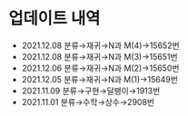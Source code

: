 # 업데이트 내역
- 2021.12.08 분류→재귀→N과 M(4)→15652번
- 2021.12.08 분류→재귀→N과 M(3)→15651번
- 2021.12.06 분류→재귀→N과 M(2)→15650번
- 2021.12.05 분류→재귀→N과 M(1)→15649번
- 2021.11.09 분류→구현→달팽이→1913번
- 2021.11.01 분류→수학→상수→2908번
